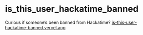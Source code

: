# is_this_user_hackatime_banned

Curious if someone’s been banned from Hackatime?
 [is-this-user-hackatime-banned.vercel.app](https://is-this-user-hackatime-banned.vercel.app/)

